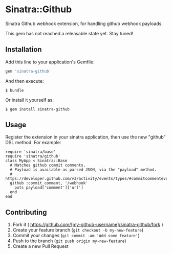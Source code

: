 # Sinatra::Github

Sinatra Github webhook extension, for handling github webhook payloads.

This gem has not reached a releasable state yet. Stay tuned!

## Installation

Add this line to your application's Gemfile:

```ruby
gem 'sinatra-github'
```

And then execute:

    $ bundle

Or install it yourself as:

    $ gem install sinatra-github

## Usage
Register the extension in your sinatra application, then use the new "github" DSL method.
For example:
```
require 'sinatra/base'
require 'sinatra/github'
class MyApp < Sinatra::Base
  # Matches github commit comments. 
  # Payload is available as parsed JSON, via the "payload" method. 
  # https://developer.github.com/v3/activity/events/types/#commitcommentevent
  github :commit_comment, '/webhook'
    puts payload['comment']['url']  
  end
end
```

## Contributing

1. Fork it ( https://github.com/[my-github-username]/sinatra-github/fork )
2. Create your feature branch (`git checkout -b my-new-feature`)
3. Commit your changes (`git commit -am 'Add some feature'`)
4. Push to the branch (`git push origin my-new-feature`)
5. Create a new Pull Request
